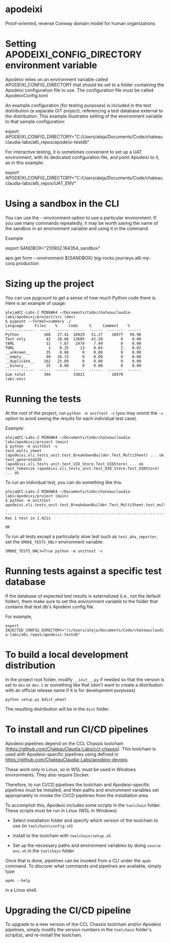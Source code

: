 # apodeixi
Proof-oriented, reverse Conway domain model for human organizations

# Setting APODEIXI_CONFIG_DIRECTORY environment variable

Apodeixi relies on an environment variable called APODEIXI_CONFIG_DIRECTORY that should be set to a folder containing 
the Apodeixi configuration file to use. The configuration file must be called ApodeixiConfig.toml

An example configuration (for testing purposes) is included in the test distribution (a separate GIT project), 
referencing a test database external to the distribution. This example illustrates setting of the environment variable to that sample configuration:

export APODEIXI_CONFIG_DIRECTORY="C:/Users/aleja/Documents/Code/chateauclaudia-labs/a6i_repos/apodeixi-testdb"

For interactive testing, it is sometimes convenient to set up a UAT environment, with its dedicated configuration
file, and point Apodeixi to it, as in this example:

export APODEIXI_CONFIG_DIRECTORY="C:/Users/aleja/Documents/Code/chateauclaudia-labs/a6i_repos/UAT_ENV"

# Using a sandbox in the CLI

You can use the --environment option to use a particular environment.
If you use many commands repeatedly, it may be worth saving the name of the sandbox in an environment variable and using
it in the command.

Example

export SANDBOX="210902.164354_sandbox"

apo get form --environment ${SANDBOX} big-rocks.journeys.a6i my-corp.production

# Sizing up the project

You can use pygcount to get a sense of how much Python code there is. Here is an example of usage:

    aleja@CC-Labs-2 MINGW64 ~/Documents/Code/chateauclaudia-labs/apodeixi/project/src (dev)
    $ pygount --format=summary ./
    Language     Files    %     Code     %     Comment    %
    -------------  -----  ------  -----  ------  -------  ------
    Python           108   27.41  16929   51.27    10977   99.98
    Text only         42   10.66  13605   41.20        0    0.00
    YAML              31    7.87   2474    7.49        0    0.00
    TOML               1    0.25     13    0.04        2    0.02
    __unknown__       35    8.88      0    0.00        0    0.00
    __empty__         40   10.15      0    0.00        0    0.00
    __duplicate__    102   25.89      0    0.00        0    0.00
    __binary__        35    8.88      0    0.00        0    0.00
    -------------  -----  ------  -----  ------  -------  ------
    Sum total        394          33021            10979
    (a6i-env)


# Running the tests

At the root of the project, run `python -m unittest -v` (you may ommit the `-v` option to avoid seeing the results for each individual test case).

*Example*:
 
```
aleja@CC-Labs-2 MINGW64 ~/Documents/Code/chateauclaudia-labs/apodeixi/project (main)
$ python -m unittest -v
test_multi_sheet (apodeixi.xli.tests_unit.test_BreakdownBuilder.Test_MultiSheet) ... ok
test_generateUID (apodeixi.xli.tests_unit.test_UID_Store.Test_UIDStore) ... ok
test_tokenize (apodeixi.xli.tests_unit.test_UID_Store.Test_UIDStore) ... ok
```

To run an individual test, you can do something like this.

```
aleja@CC-Labs-2 MINGW64 ~/Documents/Code/chateauclaudia-labs/apodeixi/project (main)
$ python -m unittest apodeixi.xli.tests_unit.test_BreakdownBuilder.Test_MultiSheet.test_multi_sheet
.
----------------------------------------------------------------------
Ran 1 test in 1.421s

OK
```

To run all tests except a particularly slow test such as `test_aha_importer`, set the `SMOKE_TESTS_ONLY` environment variable:

`SMOKE_TESTS_ONLY=True python -m unittest -v`

# Running tests against a specific test database

If the database of expected test results is externalized (i.e., not the default folder), them make sure to set this 
environment variable to the folder that contains that test db's Apodeixi config file.

For example,

`export INJECTED_CONFIG_DIRECTORY="/c/Users/aleja/Documents/Code/chateauclaudia-labs/a6i_repos/apodeixi-testdb"`

# To build a local development distribution

In the project root folder, modify `__init__.py` if needed so that the version is set to `dev` or `dev.1` or something like that
(don't want to create a distribution with an official release name if it is for development purposes)

`python setup.py bdist_wheel`

The resulting distribution will be in the `dist` folder.

# To install and run CI/CD pipelines

Apodeixi pipelines depend on the CCL Chassis toolchain (https://github.com/ChateauClaudia-Labs/ccl-chassis).
This toolchain is used with Apodeixi-specific pipelines using defined in https://github.com/ChateauClaudia-Labs/apodeixi-devops.

These work only in Linux, so in WSL must be used in Windows environments. They also require Docker.

Therefore, to run CI/CD pipelines the toolchain and Apodeixi-specific pipelines must be installed, and then 
paths and environment variables set appropriately to invoke the CI/CD pipelines from the installation area.

To accomplish this, Apodeixi includes some scripts in the `toolchain` folder. 
These scripts must be run in Linux (WSL in Windows)

* Select installation folder and specify which version of the toolchain to use (in `toolchain\config.sh`)

* Install to the toolchain with `toolchain/setup.sh`

* Set up the necessary paths and environment variables by doing `source env.sh` in the `toolchain` folder

Once that is done, pipelines can be invoked from a CLI under the `apdo` command.
To discover what commands and pipelines are available, simply type

`apdo --help`

in a Linux shell.

# Upgrading the CI/CD pipeline

To upgrade to a new version of the CCL Chassis toolchain and/or Apodeixi pipelines, simply modify the version numbers
in the `toolchain` folder's script(s), and re-install the toolchain.